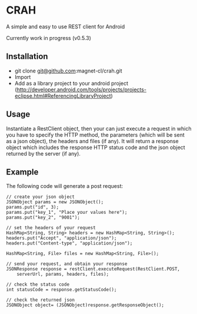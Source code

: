 CRAH
====

A simple and easy to use REST client for Android

Currently work in progress (v0.5.3) 


Installation
-----------

* git clone git@github.com:magnet-cl/crah.git
* Import
* Add as a library project to your android project (http://developer.android.com/tools/projects/projects-eclipse.html#ReferencingLibraryProject)


Usage
-----

Instantiate a RestClient object, then your can just execute a request in which you have to specify the HTTP method, the parameters (which will be sent as a json object), the headers and files (if any). It will return a response object which includes the response HTTP status code and the json object returned by the server (if any).


Example
-------

The following code will generate a post request:

    // create your json object
    JSONObject params = new JSONObject();
    params.put("id", 3);
    params.put("key_1", "Place your values here");
    params.put("key_2", "9001");

    // set the headers of your request
    HashMap<String, String> headers = new HashMap<String, String>();
    headers.put("Accept", "application/json");
    headers.put("Content-type", "application/json");

    HashMap<String, File> files = new HashMap<String, File>();

    // send your request, and obtain your response
    JSONResponse response = restClient.executeRequest(RestClient.POST,
        serverUrl, params, headers, files);

    // check the status code
    int statusCode = response.getStatusCode();

    // check the returned json
    JSONObject object= (JSONObject)response.getResponseObject();
